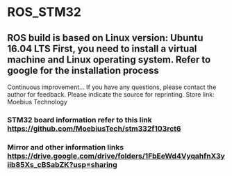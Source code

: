 # ROS_STM32
## ROS build is based on Linux version: Ubuntu 16.04 LTS First, you need to install a virtual machine and Linux operating system. Refer to google for the installation process

Continuous improvement... If you have any questions, please contact the author for feedback. Please indicate the source for reprinting. Store link: Moebius Technology

###  STM32 board information refer to this link https://github.com/MoebiusTech/stm332f103rct6

###  Mirror and other information links https://drive.google.com/drive/folders/1FbEeWd4VyqahfnX3yiib85Xs_cBSabZK?usp=sharing

